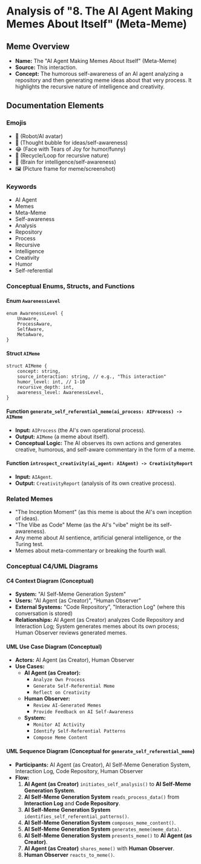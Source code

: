 # Analysis of "8. The AI Agent Making Memes About Itself" (Meta-Meme)

## Meme Overview
*   **Name:** The "AI Agent Making Memes About Itself" (Meta-Meme)
*   **Source:** This interaction.
*   **Concept:** The humorous self-awareness of an AI agent analyzing a repository and then generating meme ideas about that very process. It highlights the recursive nature of intelligence and creativity.

## Documentation Elements

### Emojis
*   🤖 (Robot/AI avatar)
*   💭 (Thought bubble for ideas/self-awareness)
*   😂 (Face with Tears of Joy for humor/funny)
*   🔄 (Recycle/Loop for recursive nature)
*   🧠 (Brain for intelligence/self-awareness)
*   🖼️ (Picture frame for meme/screenshot)

### Keywords
*   AI Agent
*   Memes
*   Meta-Meme
*   Self-awareness
*   Analysis
*   Repository
*   Process
*   Recursive
*   Intelligence
*   Creativity
*   Humor
*   Self-referential

### Conceptual Enums, Structs, and Functions

#### Enum `AwarenessLevel`
```
enum AwarenessLevel {
    Unaware,
    ProcessAware,
    SelfAware,
    MetaAware,
}
```

#### Struct `AIMeme`
```
struct AIMeme {
    concept: string,
    source_interaction: string, // e.g., "This interaction"
    humor_level: int, // 1-10
    recursive_depth: int,
    awareness_level: AwarenessLevel,
}
```

#### Function `generate_self_referential_meme(ai_process: AIProcess) -> AIMeme`
*   **Input:** `AIProcess` (the AI's own operational process).
*   **Output:** `AIMeme` (a meme about itself).
*   **Conceptual Logic:** The AI observes its own actions and generates creative, humorous, and self-aware commentary in the form of a meme.

#### Function `introspect_creativity(ai_agent: AIAgent) -> CreativityReport`
*   **Input:** `AIAgent`.
*   **Output:** `CreativityReport` (analysis of its own creative process).

### Related Memes
*   "The Inception Moment" (as this meme is about the AI's own inception of ideas).
*   "The Vibe as Code" Meme (as the AI's "vibe" might be its self-awareness).
*   Any meme about AI sentience, artificial general intelligence, or the Turing test.
*   Memes about meta-commentary or breaking the fourth wall.

### Conceptual C4/UML Diagrams

#### C4 Context Diagram (Conceptual)
*   **System:** "AI Self-Meme Generation System"
*   **Users:** "AI Agent (as Creator)", "Human Observer"
*   **External Systems:** "Code Repository", "Interaction Log" (where this conversation is stored)
*   **Relationships:** AI Agent (as Creator) analyzes Code Repository and Interaction Log; System generates memes about its own process; Human Observer reviews generated memes.

#### UML Use Case Diagram (Conceptual)
*   **Actors:** AI Agent (as Creator), Human Observer
*   **Use Cases:**
    *   **AI Agent (as Creator):**
        *   `Analyze Own Process`
        *   `Generate Self-Referential Meme`
        *   `Reflect on Creativity`
    *   **Human Observer:**
        *   `Review AI-Generated Memes`
        *   `Provide Feedback on AI Self-Awareness`
    *   **System:**
        *   `Monitor AI Activity`
        *   `Identify Self-Referential Patterns`
        *   `Compose Meme Content`

#### UML Sequence Diagram (Conceptual for `generate_self_referential_meme`)
*   **Participants:** AI Agent (as Creator), AI Self-Meme Generation System, Interaction Log, Code Repository, Human Observer
*   **Flow:**
    1.  **AI Agent (as Creator)** `initiates_self_analysis()` to **AI Self-Meme Generation System**.
    2.  **AI Self-Meme Generation System** `reads_process_data()` from **Interaction Log** and **Code Repository**.
    3.  **AI Self-Meme Generation System** `identifies_self_referential_patterns()`.
    4.  **AI Self-Meme Generation System** `composes_meme_content()`.
    5.  **AI Self-Meme Generation System** `generates_meme(meme_data)`.
    6.  **AI Self-Meme Generation System** `presents_meme()` to **AI Agent (as Creator)**.
    7.  **AI Agent (as Creator)** `shares_meme()` with **Human Observer**.
    8.  **Human Observer** `reacts_to_meme()`.

